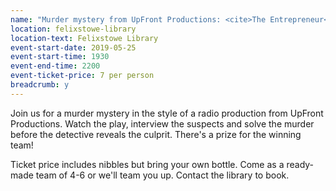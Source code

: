 ```yaml
---
name: "Murder mystery from UpFront Productions: <cite>The Entrepreneur</cite>"
location: felixstowe-library
location-text: Felixstowe Library
event-start-date: 2019-05-25
event-start-time: 1930
event-end-time: 2200
event-ticket-price: 7 per person
breadcrumb: y
---
```


Join us for a murder mystery in the style of a radio production from UpFront Productions. Watch the play, interview the suspects and solve the murder before the detective reveals the culprit. There's a prize for the winning team!

Ticket price includes nibbles but bring your own bottle. Come as a ready-made team of 4-6 or we'll team you up. Contact the library to book.
